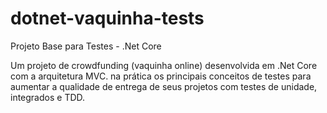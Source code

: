 


# dotnet-vaquinha-tests
Projeto Base para Testes - .Net Core  

Um projeto de crowdfunding (vaquinha online) desenvolvida em .Net Core
com a arquitetura MVC. na prática os principais conceitos de testes para 
aumentar a qualidade de entrega de seus projetos com testes de unidade,
integrados e TDD.
